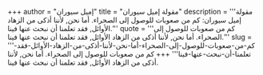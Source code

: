 +++
author = "إميل سيوران"
title = "مقولة إميل سيوران"
description = '''مقولة إميل سيوران: كم من صعوبات للوصول إلى الصحراء. أما نحن, لأننا أذكى من الزهاد الأوائل, فقد تعلمنا أن نبحث عنها فينا.'''
quote = '''كم من صعوبات للوصول إلى الصحراء. أما نحن, لأننا أذكى من الزهاد الأوائل, فقد تعلمنا أن نبحث عنها فينا.'''
slug = '''كم-من-صعوبات-للوصول-إلى-الصحراء-أما-نحن-لأننا-أذكى-من-الزهاد-الأوائل-فقد-تعلمنا-أن-نبحث-عنها-فينا'''
+++
كم من صعوبات للوصول إلى الصحراء. أما نحن, لأننا أذكى من الزهاد الأوائل, فقد تعلمنا أن نبحث عنها فينا.

